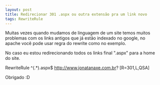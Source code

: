 ```yaml
---
layout: post
title: Redirecionar 301 .aspx ou outra extensão pra um link novo
tags: RewriteRule
---
```



Muitas vezes quando mudamos de linguagem de um site temos muitos problemas com os links antigos que já estão indexado no google, no apache você pode usar regra do rewrite como no exemplo.

No caso eu estou redirecionando todos os links final ".aspx" para a home do site.

RewriteRule ^(.*).aspx$ http://www.jonatanaxe.com.br? \[R=301,L,QSA]



Obrigado :D
